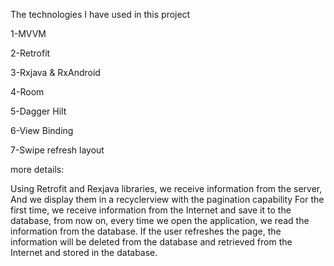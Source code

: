 


The technologies I have used in this project

1-MVVM

2-Retrofit

3-Rxjava & RxAndroid

4-Room

5-Dagger Hilt

6-View Binding

7-Swipe refresh layout
 
more details:

Using Retrofit and Rexjava libraries, we receive information from the server, And we display them in a recyclerview with the pagination capability
For the first time, we receive information from the Internet and save it to the database, from now on, every time we open the application, we read the information from the database.
If the user refreshes the page, the information will be deleted from the database and retrieved from the Internet and stored in the database.

